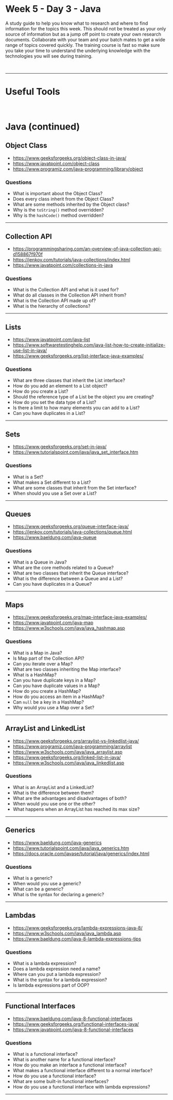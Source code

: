 # Week 5 - Day 3 - Java
A study guide to help you know what to research and where to find information for the topics this week. This should not be treated as your only source of information but as a jump off point to create your own research documents. Collaborate with your team and your batch mates to get a wide range of topics covered quickly. The training course is fast so make sure you take your time to understand the underlying knowledge with the technologies you will see during training.

<br>

---
# Useful Tools


<br>

# Java (continued)

## Object Class
- https://www.geeksforgeeks.org/object-class-in-java/
- https://www.javatpoint.com/object-class
- https://www.programiz.com/java-programming/library/object

### Questions
- What is important about the Object Class?
- Does every class inherit from the Object Class?
- What are some methods inherited by the Object class?
- Why is the `toString()` method overridden?
- Why is the `hashCode()` method overridden?

---
## Collection API
- https://programmingsharing.com/an-overview-of-java-collection-api-d158867f970f
- https://jenkov.com/tutorials/java-collections/index.html
- https://www.javatpoint.com/collections-in-java

### Questions
- What is the Collection API and what is it used for?
- What do all classes in the Collection API inherit from?
- What is the Collection API made up of?
- What is the hierarchy of collections?

---
## Lists
- https://www.javatpoint.com/java-list
- https://www.softwaretestinghelp.com/java-list-how-to-create-initialize-use-list-in-java/
- https://www.geeksforgeeks.org/list-interface-java-examples/

### Questions
- What are three classes that inherit the List interface?
- How do you add an element to a List object?
- How do you create a List?
- Should the reference type of a List be the object you are creating?
- How do you set the data type of a List?
- Is there a limit to how many elements you can add to a List?
- Can you have duplicates in a List?

---
## Sets
- https://www.geeksforgeeks.org/set-in-java/
- https://www.tutorialspoint.com/java/java_set_interface.htm

### Questions
- What is a Set?
- What makes a Set different to a List?
- What are some classes that inherit from the Set interface?
- When should you use a Set over a List?

---
## Queues
- https://www.geeksforgeeks.org/queue-interface-java/
- https://jenkov.com/tutorials/java-collections/queue.html
- https://www.baeldung.com/java-queue

### Questions
- What is a Queue in Java?
- What are the core methods related to a Queue?
- What are two classes that inherit the Queue interface?
- What is the difference between a Queue and a List?
- Can you have duplicates in a Queue?

---
## Maps
- https://www.geeksforgeeks.org/map-interface-java-examples/
- https://www.javatpoint.com/java-map
- https://www.w3schools.com/java/java_hashmap.asp

### Questions
- What is a Map in Java?
- Is Map part of the Collection API?
- Can you iterate over a Map?
- What are two classes inheriting the Map interface?
- What is a HashMap?
- Can you have duplicate keys in a Map?
- Can you have duplicate values in a Map?
- How do you create a HashMap?
- How do you access an item in a HashMap?
- Can `null` be a key in a HashMap?
- Why would you use a Map over a Set?

---
## ArrayList and LinkedList
- https://www.geeksforgeeks.org/arraylist-vs-linkedlist-java/
- https://www.programiz.com/java-programming/arraylist
- https://www.w3schools.com/java/java_arraylist.asp
- https://www.geeksforgeeks.org/linked-list-in-java/
- https://www.w3schools.com/java/java_linkedlist.asp

### Questions
- What is an ArrayList and a LinkedList?
- What is the difference between them?
- What are the advantages and disadvantages of both?
- When would you use one or the other?
- What happens when an ArrayList has reached its max size?

---
## Generics
- https://www.baeldung.com/java-generics
- https://www.tutorialspoint.com/java/java_generics.htm
- https://docs.oracle.com/javase/tutorial/java/generics/index.html

### Questions
- What is a generic?
- When would you use a generic?
- What can be a generic?
- What is the syntax for declaring a generic?

---
## Lambdas
- https://www.geeksforgeeks.org/lambda-expressions-java-8/
- https://www.w3schools.com/java/java_lambda.asp
- https://www.baeldung.com/java-8-lambda-expressions-tips
### Questions
- What is a lambda expression?
- Does a lambda expression need a name?
- Where can you put a lambda expression?
- What is the syntax for a lambda expression?
- Is lambda expressions part of OOP?

---
## Functional Interfaces
- https://www.baeldung.com/java-8-functional-interfaces
- https://www.geeksforgeeks.org/functional-interfaces-java/
- https://www.javatpoint.com/java-8-functional-interfaces

### Questions
- What is a functional interface?
- What is another name for a functional interface?
- How do you make an interface a functional interface?
- What makes a functional interface different to a normal interface?
- How do you use a functional interface?
- What are some built-in functional interfaces?
- How do you use a functional interface with lambda expressions?

---
<br>
